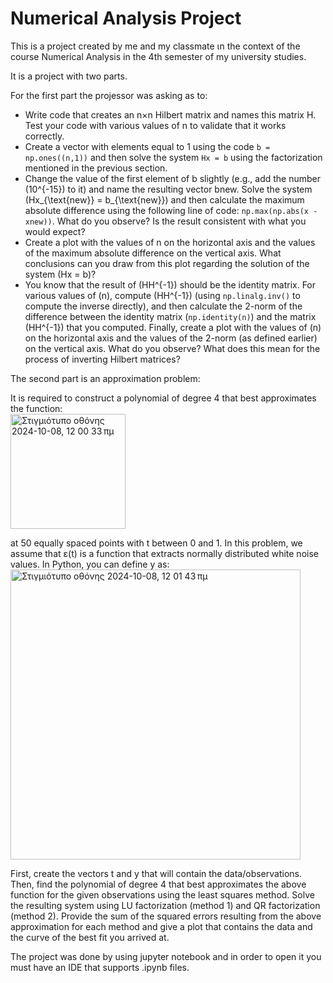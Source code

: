 #  Numerical Analysis Project

This is a project created by me and my classmate ιn the context of the course Numerical Analysis in the 4th semester of my university studies.

It is a project with two parts.

For the first part the projessor was asking as to:

- Write code that creates an n×n Hilbert matrix and names this matrix H. Test your code with various values of n to validate that it works correctly.
- Create a vector with elements equal to 1 using the code `b = np.ones((n,1))` and then solve the system `Hx = b` using the factorization mentioned in the previous section.
- Change the value of the first element of b slightly (e.g., add the number \(10^{-15}\) to it) and name the resulting vector bnew. Solve the system \(Hx_{\text{new}} = b_{\text{new}}\) and then calculate the maximum absolute difference using the following line of code: `np.max(np.abs(x - xnew))`. What do you observe? Is the result consistent with what you would expect?
- Create a plot with the values of n on the horizontal axis and the values of the maximum absolute difference on the vertical axis. What conclusions can you draw from this plot regarding the solution of the system \(Hx = b\)?
- You know that the result of \(HH^{-1}\) should be the identity matrix. For various values of \(n\), compute \(HH^{-1}\) (using `np.linalg.inv()` to compute the inverse directly), and then calculate the 2-norm of the difference between the identity matrix (`np.identity(n)`) and the matrix \(HH^{-1}\) that you computed. Finally, create a plot with the values of \(n\) on the horizontal axis and the values of the 2-norm (as defined earlier) on the vertical axis. What do you observe? What does this mean for the process of inverting Hilbert matrices?


The second part is an approximation problem:


It is required to construct a polynomial of degree 4 that best approximates the function:  
<img width="184" alt="Στιγμιότυπο οθόνης 2024-10-08, 12 00 33 πμ" src="https://github.com/user-attachments/assets/1d58a764-0bd5-4846-8b05-c82189eb87bb">

at 50 equally spaced points with t between 0 and 1. In this problem, we assume that ε(t) is a function that extracts normally distributed white noise values. In Python, you can define y as:  
<img width="464" alt="Στιγμιότυπο οθόνης 2024-10-08, 12 01 43 πμ" src="https://github.com/user-attachments/assets/d3d73fe8-8141-4948-b78d-6b2e7cc8bf22">

First, create the vectors t and y that will contain the data/observations. Then, find the polynomial of degree 4 that best approximates the above function for the given observations using the least squares method. Solve the resulting system using LU factorization (method 1) and QR factorization (method 2). Provide the sum of the squared errors resulting from the above approximation for each method and give a plot that contains the data and the curve of the best fit you arrived at.


The project was done by using jupyter notebook and in order to open it you must have an IDE that supports .ipynb files.
